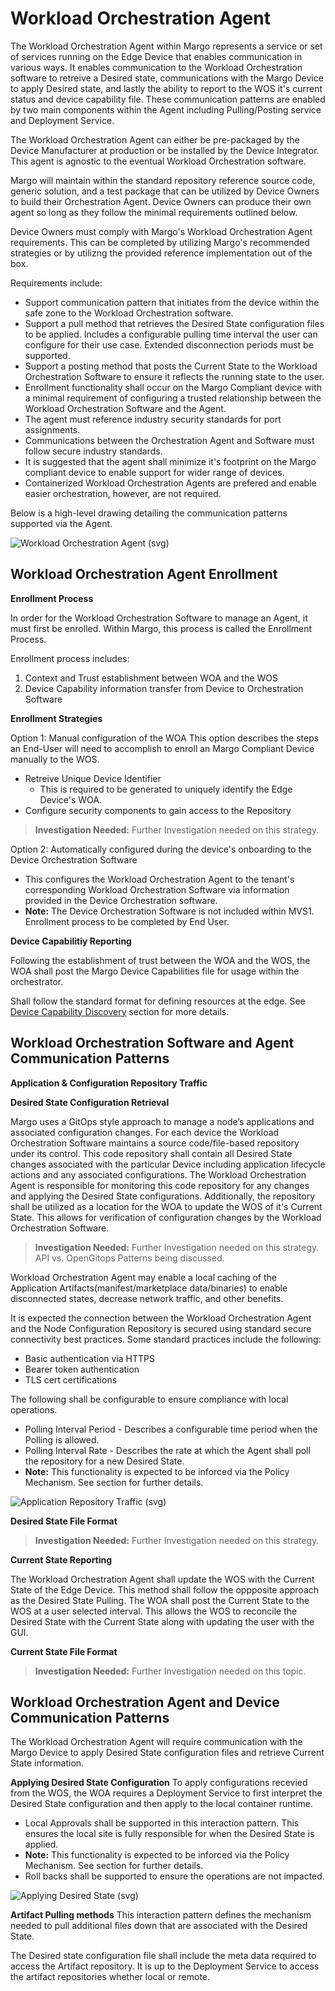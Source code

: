 # Workload Orchestration Agent

The Workload Orchestration Agent within Margo represents a service or set of services running on the Edge Device that enables communication in various ways. It enables communication to the Workload Orchestration software to retreive a Desired state, communications with the Margo Device to apply Desired state, and lastly the ability to report to the WOS it's current status and device capability file. These communication patterns are enabled by two main components within the Agent including Pulling/Posting service and Deployment Service. 

The Workload Orchestration Agent can either be pre-packaged by the Device Manufacturer at production or be installed by the Device Integrator. This agent is agnostic to the eventual Workload Orchestration software.  

Margo will maintain within the standard repository reference source code, generic solution, and a test package that can be utilized by Device Owners to build their Orchestration Agent. Device Owners can produce their own agent so long as they follow the minimal requirements outlined below. 

Device Owners must comply with Margo's Workload Orchestration Agent requirements. This can be completed by utilizing Margo's recommended strategies or by utilizng the provided reference implementation out of the box.

Requirements include:

- Support communication pattern that initiates from the device within the safe zone to the Workload Orchestration software.
- Support a pull method that retrieves the Desired State configuration files to be applied. Includes a configurable pulling time interval the user can configure for their use case. Extended disconnection periods must be supported.
- Support a posting method that posts the Current State to the Workload Orchestration Software to ensure it reflects the running state to the user. 
- Enrollment functionality shall occur on the Margo Compliant device with a minimal requirement of configuring a trusted relationship between the Workload Orchestration Software and the Agent.
- The agent must reference industry security standards for port assignments. 
- Communications between the Orchestration Agent and Software must follow secure industry standards.
- It is suggested that the agent shall minimize it's footprint on the Margo compliant device to enable support for wider range of devices. 
- Containerized Workload Orchestration Agents are prefered and enable easier orchestration, however, are not required.

Below is a high-level drawing detailing the communication patterns supported via the Agent.

![Workload Orchestration Agent (svg)](../figures/System-design-workload-orchestration-agent.drawio.svg)

## Workload Orchestration Agent Enrollment

**Enrollment Process**

In order for the Workload Orchestration Software to manage an Agent, it must first be enrolled. Within Margo, this process is called the Enrollment Process. 

Enrollment process includes:

1. Context and Trust establishment between WOA and the WOS
2. Device Capability information transfer from Device to Orchestration Software

**Enrollment Strategies**

Option 1: Manual configuration of the WOA 
This option describes the steps an End-User will need to accomplish to enroll an Margo Compliant Device manually to the WOS. 

- Retreive Unique Device Identifier
    - This is required to be generated to uniquely identify the Edge Device's WOA. 
- Configure security components to gain access to the Repository

> **Investigation Needed:** Further Investigation needed on this strategy. 

Option 2: Automatically configured during the device's onboarding to the Device Orchestration Software

- This configures the Workload Orchestration Agent to the tenant's corresponding Workload Orchestration Software via information provided in the Device Orchestration software. 
- **Note:** The Device Orchestration Software is not included within MVS1. Enrollment process to be completed by End User. 


**Device Capabilitiy Reporting**

Following the establishment of trust between the WOA and the WOS, the WOA shall post the Margo Device Capabilities file for usage within the orchestrator.

Shall follow the standard format for defining resources at the edge. See [Device Capability Discovery](./device-capability-discovery.md) section for more details.

## Workload Orchestration Software and Agent Communication Patterns

**Application & Configuration Repository Traffic**

**Desired State Configuration Retrieval**

Margo uses a GitOps style approach to manage a node’s applications and associated configuration changes. For each device the Workload Orchestration Software maintains a source code/file-based repository under its control. This code repository shall contain all Desired State changes associated with the particular Device including application lifecycle actions and any associated configurations. The Workload Orchestration Agent is responsible for monitoring this code repository for any changes and applying the Desired State configurations. Additionally, the repository shall be utilized as a location for the WOA to update the WOS of it's Current State. This allows for verification of configuration changes by the Workload Orchestration Software. 

> **Investigation Needed:** Further Investigation needed on this strategy. API vs. OpenGitops Patterns being discussed. 

Workload Orchestration Agent may enable a local caching of the Application Artifacts(manifest/marketplace data/binaries) to enable disconnected states, decrease network traffic, and other benefits.  

It is expected the connection between the Workload Orchestration Agent and the Node Configuration Repository is secured using standard secure connectivity best practices. Some standard practices include the following:

- Basic authentication via HTTPS
- Bearer token authentication
- TLS cert certifications

The following shall be configurable to ensure compliance with local operations. 

- Polling Interval Period - Describes a configurable time period when the Polling is allowed.
- Polling Interval Rate - Describes the rate at which the Agent shall poll the repository for a new Desired State. 
- **Note:** This functionality is expected to be inforced via the Policy Mechanism. See section for further details. 

![Application Repository Traffic (svg)](../figures/System-design-workload-orchestration-agent-repository-traffic.drawio.svg)

**Desired State File Format**

> **Investigation Needed:** Further Investigation needed on this strategy. 

**Current State Reporting**

The Workload Orchestration Agent shall update the WOS with the Current State of the Edge Device. This method shall follow the oppposite approach as the Desired State Pulling. The WOA shall post the Current State to the WOS at a user selected interval. This allows the WOS to reconcile the Desired State with the Current State along with updating the user with the GUI. 


**Current State File Format**

> **Investigation Needed:** Further Investigation needed on this topic.


## Workload Orchestration Agent and Device Communication Patterns
The Workload Orchestration Agent will require communication with the Margo Device to apply Desired State configuration files and retrieve Current State information. 

**Applying Desired State Configuration** 
To apply configurations recevied from the WOS, the WOA requires a Deployment Service to first interpret the Desired State configuration and then apply to the local container runtime. 

- Local Approvals shall be supported in this interaction pattern. This ensures the local site is fully responsible for when the Desired State is applied. 
- **Note:** This functionality is expected to be inforced via the Policy Mechanism. See section for further details. 
- Roll backs shall be supported to ensure the operations are not impacted. 

![Applying Desired State (svg)](../figures/System-design-workload-orchestration-agent-apply-desired.drawio.svg)


**Artifact Pulling methods**
This interaction pattern defines the mechanism needed to pull additional files down that are associated with the Desired State. 

The Desired state configuration file shall include the meta data required to access the Artifact repository. It is up to the Deployment Service to access the artifact repositories whether local or remote. 

